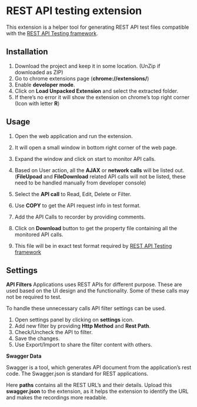 REST API testing extension
======================
This extension is a helper tool for generating REST API test files compatible with the [REST API Testing framework](https://github.com/srinivas2207/RestApiTest).



Installation
------------
1.	Download the project and keep it in some location. (UnZip if downloaded as ZIP)
2.	Go to chrome extensions page (**chrome://extensions/**)
3.	Enable **developer mode**.
4.	Click on **Load Unpacked Extension** and select the extracted folder.
5.	If there’s no error it will show the extension on chrome’s top right corner (Icon with letter **R**) 


Usage
-----

1.	Open the web application and run the extension.
2.	It will open a small window in bottom right corner of the web page.
  

3.	Expand the window and click on start to monitor API calls.
4.	Based on User action, all the **AJAX** or **network calls** will be listed out.
(**FileUpoad** and **FileDownload** related API calls will not be listed, these need to be handled manually from developer console)

  
5.	Select the **API call** to Read, Edit, Delete or Filter.
6.	Use **COPY** to get the API request info in test format.
7.	Add the API Calls to recorder by providing comments.
8.	Click on **Download** button to get the property file containing all the monitored API calls.
9.	This file will be in exact test format required by [REST API Testing framework](https://github.com/srinivas2207/RestApiTest)

Settings
--------

**API Filters**
Applications uses REST APIs for different purpose. These are used based on the UI design and the functionality. Some of these calls may not be required to test.

To handle these unnecessary calls API filter settings can be used.
1.	Open settings panel by clicking on **settings** icon.
2.	Add new filter by providing **Http Method** and **Rest Path**.
3.	Check/Uncheck the API to filter.
4.	Save the changes. 
5.	Use Export/Import to share the filter content with others.

**Swagger Data**

Swagger is a tool, which generates API document from the application’s rest code. The Swagger.json is standard for REST applications.

Here **paths** contains all the REST URL’s and their details. Upload this **swagger.json** to the extension, as it helps the extension to identify the URL and makes the recordings more readable.




